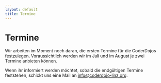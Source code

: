 ```yaml
---
layout: default
title: Termine
---
```


# Termine #

Wir arbeiten im Moment noch daran, die ersten Termine für die CoderDojos festzulegen. 
Voraussichtlich werden wir im Juli und im August je zwei Termine anbieten können. 

Wenn ihr informiert werden möchtet, sobald die endgültigen Termine feststehen, 
schickt uns eine Mail an 
[info@coderdojo-linz.org](mailto:info@coderdojo-linz.org?subject=CoderDojo%20Termine).